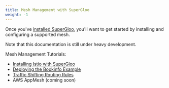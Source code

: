 ```yaml
---
title: Mesh Management with SuperGloo
weight: -1
---
```


Once you've [installed SuperGloo](../installation), you'll want to get started 
by installing and configuring a supported mesh.

Note that this documentation is still under heavy development.

Mesh Management Tutorials:

- [Installing Istio with SuperGloo](install)
- [Deploying the Bookinfo Example](bookinfo)
- [Traffic Shifting Routing Rules](tutorials-1-trafficshifting)
- AWS AppMesh (coming soon)
